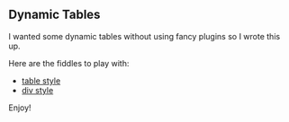 ## Dynamic Tables

I wanted some dynamic tables without using fancy plugins so I wrote this up.

Here are the fiddles to play with:
 * [table style](http://jsfiddle.net/u9yZr/5/)
 * [div style](http://jsfiddle.net/udvLC/22/)

Enjoy!

